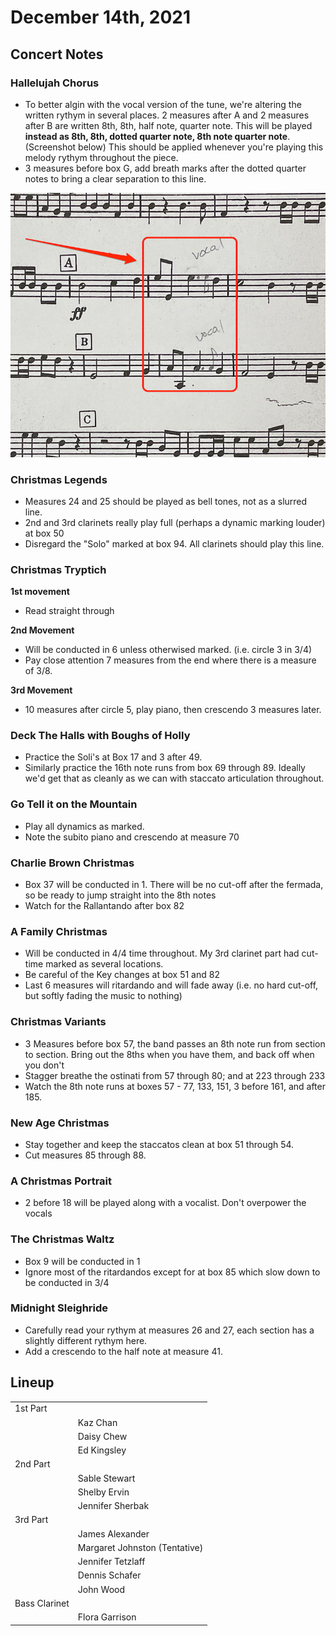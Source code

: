 # December 14th, 2021

## Concert Notes

### Hallelujah Chorus

- To better algin with the vocal version of the tune, we're altering the written rythym in several places. 2 measures after A and 2 measures after B are written 8th, 8th, half note, quarter note. This will be played **instead as 8th, 8th, dotted quarter note, 8th note quarter note**. (Screenshot below) This should be applied whenever you're playing this melody rythym throughout the piece.
- 3 measures before box G, add breath marks after the dotted quarter notes to bring a clear separation to this line.

<img src="images/hallelujah_isb.png">

### Christmas Legends

- Measures 24 and 25 should be played as bell tones, not as a slurred line.
- 2nd and 3rd clarinets really play full (perhaps a dynamic marking louder) at box 50
- Disregard the "Solo" marked at box 94. All clarinets should play this line.

### Christmas Tryptich

**1st movement**

- Read straight through

**2nd Movement**

- Will be conducted in 6 unless otherwised marked. (i.e. circle 3 in 3/4)
- Pay close attention 7 measures from the end where there is a measure of 3/8.

**3rd Movement**

- 10 measures after circle 5, play piano, then crescendo 3 measures later.

### Deck The Halls with Boughs of Holly

- Practice the Soli's at Box 17 and 3 after 49.
- Similarly practice the 16th note runs from box 69 through 89. Ideally we'd get that as cleanly as we can with staccato articulation throughout.

### Go Tell it on the Mountain

- Play all dynamics as marked.
- Note the subito piano and crescendo at measure 70

### Charlie Brown Christmas

- Box 37 will be conducted in 1. There will be no cut-off after the fermada, so be ready to jump straight into the 8th notes
- Watch for the Rallantando after box 82

### A Family Christmas

- Will be conducted in 4/4 time throughout. My 3rd clarinet part had cut-time marked as several locations.
- Be careful of the Key changes at box 51 and 82
- Last 6 measures will ritardando and will fade away (i.e. no hard cut-off, but softly fading the music to nothing)

### Christmas Variants

- 3 Measures before box 57, the band passes an 8th note run from section to section. Bring out the 8ths when you have them, and back off when you don't
- Stagger breathe the ostinati from 57 through 80; and at 223 through 233
- Watch the 8th note runs at boxes 57 - 77, 133, 151, 3 before 161, and after 185.

### New Age Christmas

- Stay together and keep the staccatos clean at box 51 through 54.
- Cut measures 85 through 88.

### A Christmas Portrait

- 2 before 18 will be played along with a vocalist. Don't overpower the vocals

### The Christmas Waltz

- Box 9 will be conducted in 1
- Ignore most of the ritardandos except for at box 85 which slow down to be conducted in 3/4

### Midnight Sleighride

- Carefully read your rythym at measures 26 and 27, each section has a slightly different rythym here.
- Add a crescendo to the half note at measure 41.

## Lineup

|               |                               |
| ------------- | ----------------------------- |
| 1st Part      |                               |
|               | Kaz Chan                      |
|               | Daisy Chew                    |
|               | Ed Kingsley                   |
| 2nd Part      |                               |
|               | Sable Stewart                 |
|               | Shelby Ervin                  |
|               | Jennifer Sherbak              |
| 3rd Part      |                               |
|               | James Alexander               |
|               | Margaret Johnston (Tentative) |
|               | Jennifer Tetzlaff             |
|               | Dennis Schafer                |
|               | John Wood                     |
| Bass Clarinet |                               |
|               | Flora Garrison                |
